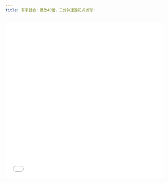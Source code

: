 ```yaml
---
title: 有手就会！慢放40倍，三分钟速通花式抛球！
---
```


<iframe src="//player.bilibili.com/player.html?aid=349430263&bvid=BV1rR4y1D7tp&cid=942817441&page=1" allowfullscreen="allowfullscreen" width="100%" height="500" scrolling="no" frameborder="0" sandbox="allow-top-navigation allow-same-origin allow-forms allow-scripts"> </iframe>
